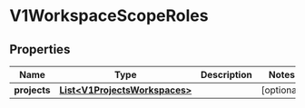 # V1WorkspaceScopeRoles

## Properties
Name | Type | Description | Notes
------------ | ------------- | ------------- | -------------
**projects** | [**List&lt;V1ProjectsWorkspaces&gt;**](V1ProjectsWorkspaces.md) |  |  [optional]
